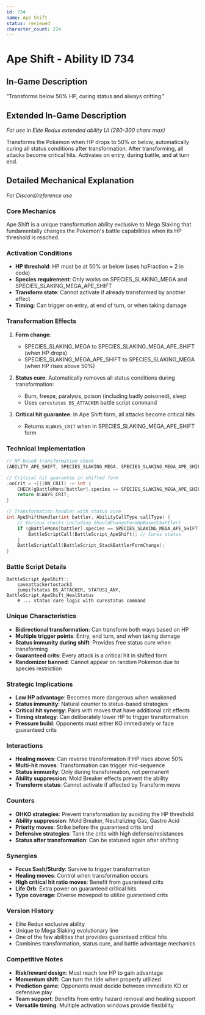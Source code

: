 ```yaml
---
id: 734
name: Ape Shift
status: reviewed
character_count: 224
---
```


# Ape Shift - Ability ID 734

## In-Game Description
"Transforms below 50% HP, curing status and always critting."

## Extended In-Game Description
*For use in Elite Redux extended ability UI (280-300 chars max)*

Transforms the Pokemon when HP drops to 50% or below, automatically curing all status conditions after transformation. After transforming, all attacks become critical hits. Activates on entry, during battle, and at turn end. 

## Detailed Mechanical Explanation
*For Discord/reference use*

### Core Mechanics
Ape Shift is a unique transformation ability exclusive to Mega Slaking that fundamentally changes the Pokemon's battle capabilities when its HP threshold is reached.

### Activation Conditions
- **HP threshold**: HP must be at 50% or below (uses hpFraction = 2 in code)
- **Species requirement**: Only works on SPECIES_SLAKING_MEGA and SPECIES_SLAKING_MEGA_APE_SHIFT
- **Transform state**: Cannot activate if already transformed by another effect
- **Timing**: Can trigger on entry, at end of turn, or when taking damage

### Transformation Effects
1. **Form change**: 
   - SPECIES_SLAKING_MEGA to SPECIES_SLAKING_MEGA_APE_SHIFT (when HP drops)
   - SPECIES_SLAKING_MEGA_APE_SHIFT to SPECIES_SLAKING_MEGA (when HP rises above 50%)

2. **Status cure**: Automatically removes all status conditions during transformation:
   - Burn, freeze, paralysis, poison (including badly poisoned), sleep
   - Uses `curestatus BS_ATTACKER` battle script command

3. **Critical hit guarantee**: In Ape Shift form, all attacks become critical hits
   - Returns `ALWAYS_CRIT` when in SPECIES_SLAKING_MEGA_APE_SHIFT form

### Technical Implementation
```c
// HP-based transformation check
{ABILITY_APE_SHIFT, SPECIES_SLAKING_MEGA, SPECIES_SLAKING_MEGA_APE_SHIFT, 2}

// Critical hit guarantee in shifted form
.onCrit = +[](ON_CRIT) -> int {
    CHECK(gBattleMons[battler].species == SPECIES_SLAKING_MEGA_APE_SHIFT)
    return ALWAYS_CRIT;
}

// Transformation handler with status cure
int ApeShiftHandler(int battler, AbilityCallType callType) {
    // Various checks including ShouldChangeFormHpBased(battler)
    if (gBattleMons[battler].species == SPECIES_SLAKING_MEGA_APE_SHIFT) {
        BattleScriptCall(BattleScript_ApeShift); // Cures status
    }
    BattleScriptCall(BattleScript_StackBattlerFormChange);
}
```

### Battle Script Details
```assembly
BattleScript_ApeShift::
    saveattackertostack3
    jumpifstatus BS_ATTACKER, STATUS1_ANY, BattleScript_ApeShift_HealStatus
    # ... status cure logic with curestatus command
```

### Unique Characteristics
- **Bidirectional transformation**: Can transform both ways based on HP
- **Multiple trigger points**: Entry, end turn, and when taking damage
- **Status immunity during shift**: Provides free status cure when transforming
- **Guaranteed crits**: Every attack is a critical hit in shifted form
- **Randomizer banned**: Cannot appear on random Pokemon due to species restriction

### Strategic Implications
- **Low HP advantage**: Becomes more dangerous when weakened
- **Status immunity**: Natural counter to status-based strategies
- **Critical hit synergy**: Pairs with moves that have additional crit effects
- **Timing strategy**: Can deliberately lower HP to trigger transformation
- **Pressure build**: Opponents must either KO immediately or face guaranteed crits

### Interactions
- **Healing moves**: Can reverse transformation if HP rises above 50%
- **Multi-hit moves**: Transformation can trigger mid-sequence
- **Status immunity**: Only during transformation, not permanent
- **Ability suppression**: Mold Breaker effects prevent the ability
- **Transform status**: Cannot activate if affected by Transform move

### Counters
- **OHKO strategies**: Prevent transformation by avoiding the HP threshold
- **Ability suppression**: Mold Breaker, Neutralizing Gas, Gastro Acid
- **Priority moves**: Strike before the guaranteed crits land
- **Defensive strategies**: Tank the crits with high defense/resistances
- **Status after transformation**: Can be statused again after shifting

### Synergies
- **Focus Sash/Sturdy**: Survive to trigger transformation
- **Healing moves**: Control when transformation occurs
- **High critical hit ratio moves**: Benefit from guaranteed crits
- **Life Orb**: Extra power on guaranteed critical hits
- **Type coverage**: Diverse movepool to utilize guaranteed crits

### Version History
- Elite Redux exclusive ability
- Unique to Mega Slaking evolutionary line
- One of the few abilities that provides guaranteed critical hits
- Combines transformation, status cure, and battle advantage mechanics

### Competitive Notes
- **Risk/reward design**: Must reach low HP to gain advantage
- **Momentum shift**: Can turn the tide when properly utilized
- **Prediction game**: Opponents must decide between immediate KO or defensive play
- **Team support**: Benefits from entry hazard removal and healing support
- **Versatile timing**: Multiple activation windows provide flexibility